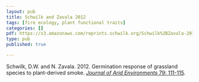 ```yaml
---
layout: pub
title: Schwilk and Zavala 2012
tags: [fire ecology, plant functional traits]
categories: []
pdf: https://s3.amazonaws.com/reprints.schwilk.org/Schwilk%2BZavala-2012.pdf
type: pub
published: true

---
```


Schwilk, D.W. and N. Zavala. 2012. Germination response of grassland species to plant-derived smoke. <a href="http://www.sciencedirect.com/science/article/pii/S0140196311003727">*Journal of Arid Environments* 79: 111-115</a>.

